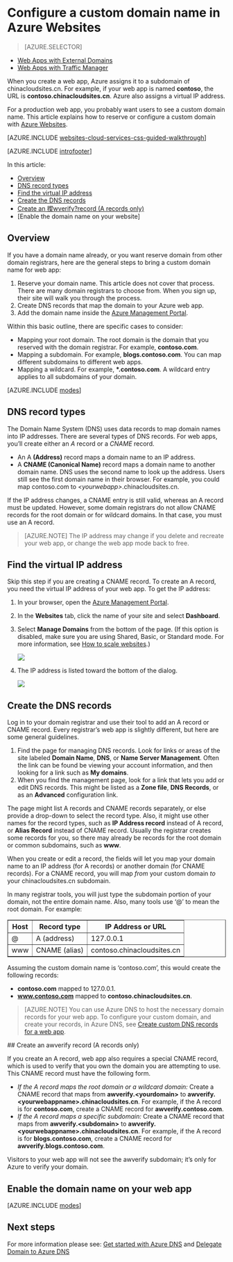 <properties
	pageTitle="Configure a custom domain name in Azure Websites"
	description="Learn how to use a custom domain name with a web app in Azure Websites."
	services="app-service"
	documentationCenter=""
	authors="MikeWasson"
	manager="wpickett"
	editor="jimbe"/>

<tags
	ms.service="app-service"
	ms.date="09/16/2015"
	wacn.date=""/>

# Configure a custom domain name in Azure Websites

> [AZURE.SELECTOR]
<!-- deleted by customization 
- [Buy Domain for Web Apps](/documentation/articles/custom-dns-web-site-buydomains-web-app)
-->
- [Web Apps with External Domains](/documentation/articles/web-sites-custom-domain-name)
- [Web Apps with Traffic Manager](/documentation/articles/web-sites-traffic-manager-custom-domain-name)
<!-- deleted by customization 
- [GoDaddy](/documentation/articles/web-sites-godaddy-custom-domain-name)
-->

When you create a web app, Azure assigns it to a subdomain of chinacloudsites.cn. For example, if your web app is named **contoso**, the URL is **contoso.chinacloudsites.cn**. Azure also assigns a virtual IP address.

For a production web app, you probably want users to see a custom domain name. This article explains how to reserve or configure a custom domain with [Azure Websites](/documentation/services/web-sites/). 

[AZURE.INCLUDE [websites-cloud-services-css-guided-walkthrough](../includes/websites-cloud-services-css-guided-walkthrough.md)]

[AZURE.INCLUDE [introfooter](../includes/custom-dns-web-site-intro-notes.md)]

<!-- keep by customization: begin -->
In this article:

-   [Overview]
-   [DNS record types]
-   [Find the virtual IP address]
-   [Create the DNS records]
-   [Create an 揳wverify?record (A records only)](#awverify)
-   [Enable the domain name on your website]
<!-- keep by customization: end -->
## Overview

If you have a domain name already, or you want reserve domain from other domain registrars, here are the general steps to bring a custom domain name for web app:

1. Reserve your domain name. This article does not cover that process. There are many domain registrars to choose from. When you sign up, their site will walk you through the process.
1. Create DNS records that map the domain to your Azure web app.
1. Add the domain name inside the [Azure Management Portal](https://manage.windowsazure.cn/).

Within this basic outline, there are specific cases to consider:

- Mapping your root domain. The root domain is the domain that you reserved with the domain registrar. For example, **contoso.com**.
- Mapping a subdomain. For example, **blogs.contoso.com**.  You can map different subdomains to different web apps.
- Mapping a wildcard. For example, **\*.contoso.com**. A wildcard entry applies to all subdomains of your domain.

[AZURE.INCLUDE [modes](../includes/custom-dns-web-site-modes.md)]


## DNS record types

The Domain Name System (DNS) uses data records to map domain names into IP addresses. There are several types of DNS records. For web apps, you’ll create either an *A* record or a *CNAME* record.

- An A **(Address)** record maps a domain name to an IP address.
- A **CNAME (Canonical Name)** record maps a domain name to another domain name. DNS uses the second name to look up the address. Users still see the first domain name in their browser. For example, you could map contoso.com to *&lt;yourwebapp&gt;*.chinacloudsites.cn.

If the IP address changes, a CNAME entry is still valid, whereas an A record must be updated. However, some domain registrars do not allow CNAME records for the root domain or for wildcard domains. In that case, you must use an A record.

> [AZURE.NOTE] The IP address may change if you delete and recreate your web app, or change the web app mode back to free.


## Find the virtual IP address

Skip this step if you are creating a CNAME record. To create an A record, you need the virtual IP address of your web app. To get the IP address:
<!-- deleted by customization

1.	In your browser, open the [Azure Management Portal](https://manage.windowsazure.cn).
2.	Click the **Browse** option on the left side of the page.
3.	Click the **Web Apps** blade.
4.	Click the name of your web app.
5.	In the **Essentials** page, click **All settings**.
6.	Click **Custom domains and SSL**. 
7.	In the **Custom domains and SSL** blade, click **Bring External Domains"**. The IP address is located at the bottom of this part.

-->
<!-- keep by customization: begin -->
1.	In your browser, open the [Azure Management Portal](https://manage.windowsazure.cn).
2.	In the **Websites** tab, click the name of your site and select **Dashboard**.
3.	Select **Manage Domains** from the bottom of the page. (If this option is disabled, make sure you are using Shared, Basic, or Standard mode. For more information, see [How to scale websites](http://www.windowsazure.cn/documentation/articles/web-sites-scale/).) 

	![](./media/web-sites-custom-domain-name/dncmntask-cname-6.png)

4.	The IP address is listed toward the bottom of the dialog.

	![](./media/web-sites-custom-domain-name/ipaddress.png)
<!-- keep by customization: end -->
## Create the DNS records

Log in to your domain registrar and use their tool to add an A record or CNAME record. Every registrar’s web app is slightly different, but here are some general guidelines.

1.	Find the page for managing DNS records. Look for links or areas of the site labeled **Domain Name**, **DNS**, or **Name Server Management**. Often the link can be found be viewing your account information, and then looking for a link such as **My domains**.
2.	When you find the management page, look for a link that lets you add or edit DNS records. This might be listed as a **Zone file**, **DNS Records**, or as an **Advanced** configuration link.

The page might list A records and CNAME records separately, or else provide a drop-down to select the record type. Also, it might use other names for the record types, such as **IP Address record** instead of A record, or **Alias Record** instead of CNAME record.  Usually the registrar creates some records for you, so there may already be records for the root domain or common subdomains, such as **www**.

When you create or edit a record, the fields will let you map your domain name to an IP address (for A records) or another domain (for CNAME records). For a CNAME record, you will map *from* your custom domain *to* your chinacloudsites.cn subdomain.

In many registrar tools, you will just type the subdomain portion of your domain, not the entire domain name. Also, many tools use ‘@’ to mean the root domain. For example:

<table cellspacing="0" border="1">
  <tr>
    <th>Host</th>
    <th>Record type</th>
    <th>IP Address or URL</th>
  </tr>
  <tr>
    <td>@</td>
    <td>A (address)</td>
    <td>127.0.0.1</td>
  </tr>
  <tr>
    <td>www</td>
    <td>CNAME (alias)</td>
    <td>contoso.chinacloudsites.cn</td>
  </tr>
</table>

Assuming the custom domain name is ‘contoso.com’, this would create the following records:

- **contoso.com** mapped to 127.0.0.1.
- **www.contoso.com** mapped to **contoso.chinacloudsites.cn**.

>[AZURE.NOTE] You can use Azure DNS to host the necessary domain records for your web app. To configure your custom domain, and create your records, in Azure DNS, see [Create custom DNS records for a web app](/documentation/articles/dns-web-sites-custom-domain). 

<a name="awverify" />
## Create an awverify record (A records only)

If you create an A record, web app also requires a special CNAME record, which is used to verify that you own the domain you are attempting to use. This CNAME record must have the following form.

- *If the A record maps the root domain or a wildcard domain:* Create a CNAME record that maps from **awverify.&lt;yourdomain&gt;** to **awverify.&lt;yourwebappname&gt;.chinacloudsites.cn**.  For example, if the A record is for **contoso.com**, create a CNAME record for **awverify.contoso.com**.
- *If the A record maps a specific subdomain:* Create a CNAME record that maps from **awverify.&lt;subdomain&gt;** to **awverify.&lt;yourwebappname&gt;.chinacloudsites.cn**. For example, if the A record is for **blogs.contoso.com**, create a CNAME record for **awverify.blogs.contoso.com**.

Visitors to your web app will not see the awverify subdomain; it’s only for Azure to verify your domain.

## Enable the domain name on your web app

[AZURE.INCLUDE [modes](../includes/custom-dns-web-site-enable-on-web-site.md)]
<!-- deleted by customization

>[AZURE.NOTE] If you want to get started with Azure Websites before signing up for an Azure account, go to [Try Azure Websites](https://tryappservice.azure.com/), where you can immediately create a short-lived starter web app in Azure Websites. No credit cards required; no commitments.
-->


## Next steps

For more information please see: [Get started with Azure DNS](/documentation/articles/dns-getstarted-create-dnszone) and [Delegate Domain to Azure DNS](/documentation/articles/dns-domain-delegation) 
<!-- deleted by customization

## What's changed
* For a guide to the change from Websites to Azure Websites see: [Azure Websites and Its Impact on Existing Azure Services](/documentation/services/web-sites/)
* For a guide to the change of the Management Portal to the new portal see: [Reference for navigating the preview portal](https://manage.windowsazure.cn/)
-->

<!-- Anchors. -->
[Overview]: #overview
[DNS record types]: #dns-record-types
[Find the virtual IP address]: #find-the-virtual-ip-address
[Create the DNS records]: #create-the-dns-records
[Enable the domain name on your web app]: #enable-the-domain-name-on-your-web-app

<!-- Images -->
[subdomain]: media/web-sites-custom-domain-name/azurewebsites-subdomain.png
 

